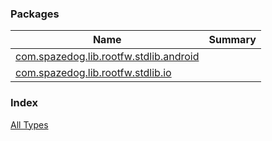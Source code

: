 

### Packages

| Name | Summary |
|---|---|
| [com.spazedog.lib.rootfw.stdlib.android](com.spazedog.lib.rootfw.stdlib.android/index.md) |  |
| [com.spazedog.lib.rootfw.stdlib.io](com.spazedog.lib.rootfw.stdlib.io/index.md) |  |

### Index

[All Types](alltypes/index.md)